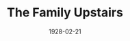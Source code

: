 ---
title: The Family Upstairs
date: 1928-02-21
closing_date:
layout: productions
playbill:
Theatre: Theatre Jacksonville
cast:
- Mrs. Grant: Charlotte Bowden Perry
- Charles Grant: Frank Elmore
- Annabelle Heller: Jane Hopkins
- Louise Heller: Louise Twitty
- Miss Callahan: Mary Huntington Buckland
- Emma Heller: Maude L. Bowie
- Willie Heller: Morris Diamond
- Joe Heller: Slocum Ball
- Herbert Grant: Ted Buauchamp-Nobbs
crew:
- Director: Paul Stuart Buchanan
- Scenery:
  - Anne C. Lalor
  - Irene Von Osthoff
- Props:
  - Beatrice Peiser
  - Mrs. Thomas L. Snowden
understudies:
orchestra:
---